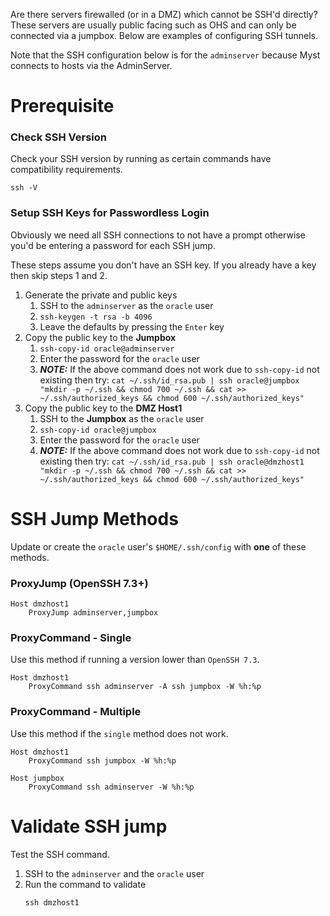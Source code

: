 Are there servers firewalled (or in a DMZ) which cannot be SSH'd directly? These servers are usually public facing such as OHS and can only be connected via a jumpbox. Below are examples of configuring SSH tunnels.

Note that the SSH configuration below is for the `adminserver` because Myst connects to hosts via the AdminServer.



# Prerequisite

### Check SSH Version

Check your SSH version by running as certain commands have compatibility requirements.

```shell
ssh -V
```

### Setup SSH Keys for Passwordless Login

Obviously we need all SSH connections to not have a prompt otherwise you'd be entering a password for each SSH jump.

These steps assume you don't have an SSH key. If you already have a key then skip steps 1 and 2.

1. Generate the private and public keys
   1. SSH to the `adminserver` as the `oracle` user
   2. `ssh-keygen -t rsa -b 4096`
   3. Leave the defaults by pressing the `Enter` key
2. Copy the public key to the **Jumpbox**
   1. `ssh-copy-id oracle@adminserver`
   2. Enter the password for the `oracle` user
   3. ***NOTE:*** If the above command does not work due to `ssh-copy-id` not existing then try:
      `cat ~/.ssh/id_rsa.pub | ssh oracle@jumpbox "mkdir -p ~/.ssh && chmod 700 ~/.ssh && cat >> ~/.ssh/authorized_keys && chmod 600 ~/.ssh/authorized_keys"`
3. Copy the public key to the **DMZ Host1**
   1. SSH to the **Jumpbox** as the `oracle` user
   2. `ssh-copy-id oracle@jumpbox`
   3. Enter the password for the `oracle` user
   4. ***NOTE:*** If the above command does not work due to `ssh-copy-id` not existing then try:
      `cat ~/.ssh/id_rsa.pub | ssh oracle@dmzhost1 "mkdir -p ~/.ssh && chmod 700 ~/.ssh && cat >> ~/.ssh/authorized_keys && chmod 600 ~/.ssh/authorized_keys"`



# SSH Jump Methods

Update or create the `oracle` user's `$HOME/.ssh/config` with **one** of these methods.

### ProxyJump (OpenSSH 7.3+)

```
Host dmzhost1
    ProxyJump adminserver,jumpbox
```

### ProxyCommand - Single

Use this method if running a version lower than `OpenSSH 7.3`.

```
Host dmzhost1
    ProxyCommand ssh adminserver -A ssh jumpbox -W %h:%p
```

### ProxyCommand - Multiple

Use this method if the `single` method does not work.

```
Host dmzhost1
    ProxyCommand ssh jumpbox -W %h:%p

Host jumpbox
    ProxyCommand ssh adminserver -W %h:%p
```



# Validate SSH jump

Test the SSH command.

1. SSH to the `adminserver` and the `oracle` user
2. Run the command to validate
    ```
    ssh dmzhost1
    ```

